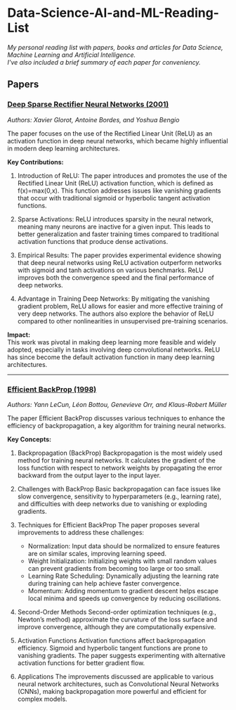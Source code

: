 # Data-Science-AI-and-ML-Reading-List
_My personal reading list with papers, books and articles for Data Science, Machine Learning and Artificial Intelligence._  
_I've also included a brief summary of each paper for conveniency._

## Papers  

### [Deep Sparse Rectifier Neural Networks (2001)](https://proceedings.mlr.press/v15/glorot11a/glorot11a.pdf)
_Authors: Xavier Glorot, Antoine Bordes, and Yoshua Bengio_  

The paper focuses on the use of the Rectified Linear Unit (ReLU) as an activation function in deep neural networks, which became highly influential in modern deep learning architectures.  

**Key Contributions:**  

1. Introduction of ReLU: The paper introduces and promotes the use of the Rectified Linear Unit (ReLU) activation function, which is defined as f(x)=max(0,x). This function addresses issues like vanishing gradients that occur with traditional sigmoid or hyperbolic tangent activation functions.

2. Sparse Activations: ReLU introduces sparsity in the neural network, meaning many neurons are inactive for a given input. This leads to better generalization and faster training times compared to traditional activation functions that produce dense activations.

3. Empirical Results: The paper provides experimental evidence showing that deep neural networks using ReLU activation outperform networks with sigmoid and tanh activations on various benchmarks. ReLU improves both the convergence speed and the final performance of deep networks.

4. Advantage in Training Deep Networks: By mitigating the vanishing gradient problem, ReLU allows for easier and more effective training of very deep networks. The authors also explore the behavior of ReLU compared to other nonlinearities in unsupervised pre-training scenarios.

**Impact:**  
This work was pivotal in making deep learning more feasible and widely adopted, especially in tasks involving deep convolutional networks. ReLU has since become the default activation function in many deep learning architectures.  

---

### [Efficient BackProp (1998)](https://yann.lecun.com/exdb/publis/pdf/lecun-98b.pdf)
_Authors: Yann LeCun, Léon Bottou, Genevieve Orr, and Klaus-Robert Müller_

The paper Efficient BackProp discusses various techniques to enhance the efficiency of backpropagation, a key algorithm for training neural networks.

**Key Concepts:**  

1. Backpropagation (BackProp)
Backpropagation is the most widely used method for training neural networks. It calculates the gradient of the loss function with respect to network weights by propagating the error backward from the output layer to the input layer.

2. Challenges with BackProp
Basic backpropagation can face issues like slow convergence, sensitivity to hyperparameters (e.g., learning rate), and difficulties with deep networks due to vanishing or exploding gradients.

3. Techniques for Efficient BackProp
The paper proposes several improvements to address these challenges:
    - Normalization: Input data should be normalized to ensure features are on similar scales, improving learning speed.
    - Weight Initialization: Initializing weights with small random values can prevent gradients from becoming too large or too small.
    - Learning Rate Scheduling: Dynamically adjusting the learning rate during training can help achieve faster convergence.
    - Momentum: Adding momentum to gradient descent helps escape local minima and speeds up convergence by reducing oscillations.

4. Second-Order Methods
Second-order optimization techniques (e.g., Newton’s method) approximate the curvature of the loss surface and improve convergence, although they are computationally expensive.

5. Activation Functions
Activation functions affect backpropagation efficiency. Sigmoid and hyperbolic tangent functions are prone to vanishing gradients. The paper suggests experimenting with alternative activation functions for better gradient flow.

6. Applications
The improvements discussed are applicable to various neural network architectures, such as Convolutional Neural Networks (CNNs), making backpropagation more powerful and efficient for complex models.


